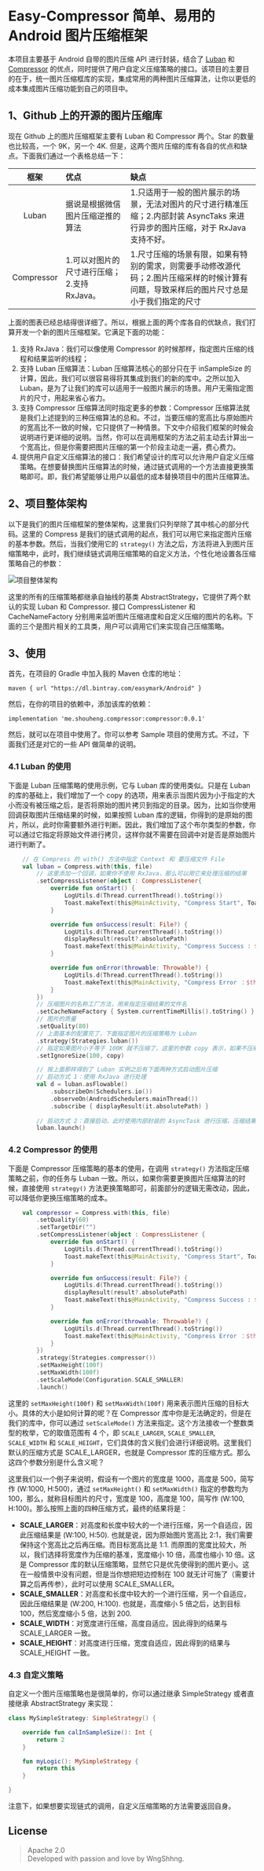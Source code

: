 # Easy-Compressor 简单、易用的 Android 图片压缩框架

本项目主要基于 Android 自带的图片压缩 API 进行封装，结合了 [Luban](https://github.com/Curzibn/Luban) 和 [Compressor](https://github.com/zetbaitsu/Compressor) 的优点，同时提供了用户自定义压缩策略的接口。该项目的主要目的在于，统一图片压缩框库的实现，集成常用的两种图片压缩算法，让你以更低的成本集成图片压缩功能到自己的项目中。

## 1、Github 上的开源的图片压缩库

现在 Github 上的图片压缩框架主要有 Luban 和 Compressor 两个。Star 的数量也比较高，一个 9K，另一个 4K. 但是，这两个图片压缩的库有各自的优点和缺点。下面我们通过一个表格总结一下：

|框架|优点|缺点|
|:-:|:-|:-|
|Luban|据说是根据微信图片压缩逆推的算法|1.只适用于一般的图片展示的场景，无法对图片的尺寸进行精准压缩；2.内部封装 AsyncTaks 来进行异步的图片压缩，对于 RxJava 支持不好。|
|Compressor|1.可以对图片的尺寸进行压缩；2.支持 RxJava。|1.尺寸压缩的场景有限，如果有特别的需求，则需要手动修改源代码；2.图片压缩采样的时候计算有问题，导致采样后的图片尺寸总是小于我们指定的尺寸|

上面的图表已经总结得很详细了。所以，根据上面的两个库各自的优缺点，我们打算开发一个新的图片压缩框架。它满足下面的功能：

1. 支持 RxJava：我们可以像使用 Compressor 的时候那样，指定图片压缩的线程和结果监听的线程；
2. 支持 Luban 压缩算法：Luban 压缩算法核心的部分只在于 inSampleSize 的计算，因此，我们可以很容易得将其集成到我们的新的库中。之所以加入 Luban，是为了让我们的库可以适用于一般图片展示的场景。用户无需指定图片的尺寸，用起来省心省力。
3. 支持 Compressor 压缩算法同时指定更多的参数：Compressor 压缩算法就是我们上述提到的三种压缩算法的总和。不过，当要压缩的宽高比与原始图片的宽高比不一致的时候，它只提供了一种情景。下文中介绍我们框架的时候会说明进行更详细的说明。当然，你可以在调用框架的方法之前主动去计算出一个宽高比，但是你需要把图片压缩的第一个阶段主动走一遍，费心费力。
4. 提供用户自定义压缩算法的接口：我们希望设计的库可以允许用户自定义压缩策略。在想要替换图片压缩算法的时候，通过链式调用的一个方法直接更换策略即可。即，我们希望能够让用户以最低的成本替换项目中的图片压缩算法。

## 2、项目整体架构

以下是我们的图片压缩框架的整体架构，这里我们只列举除了其中核心的部分代码。这里的 Compress 是我们的链式调用的起点，我们可以用它来指定图片压缩的基本参数。然后，当我们使用它的 `strategy()` 方法之后，方法将进入到图片压缩策略中，此时，我们继续链式调用压缩策略的自定义方法，个性化地设置各压缩策略自己的参数：

![项目整体架构](https://user-gold-cdn.xitu.io/2019/3/12/169728529c5303b3?w=1022&h=534&f=png&s=29775)

这里的所有的压缩策略都继承自抽线的基类 AbstractStrategy，它提供了两个默认的实现 Luban 和 Compressor. 接口  CompressListener 和 CacheNameFactory 分别用来监听图片压缩进度和自定义压缩的图片的名称。下面的三个是图片相关的工具类，用户可以调用它们来实现自己压缩策略。

## 3、使用

首先，在项目的 Gradle 中加入我的 Maven 仓库的地址：

    maven { url "https://dl.bintray.com/easymark/Android" }

然后，在你的项目的依赖中，添加该库的依赖：

    implementation 'me.shouheng.compressor:compressor:0.0.1'

然后，就可以在项目中使用了。你可以参考 Sample 项目的使用方式。不过，下面我们还是对它的一些 API 做简单的说明。

### 4.1 Luban 的使用

下面是 Luban 压缩策略的使用示例，它与 Luban 库的使用类似。只是在 Luban 的库的基础上，我们增加了一个 copy 的选项，用来表示当图片因为小于指定的大小而没有被压缩之后，是否将原始的图片拷贝到指定的目录。因为，比如当你使用回调获取图片压缩结果的时候，如果按照 Luban 库的逻辑，你得到的是原始的图片，所以，此时你需要额外进行判断。因此，我们增加了这个布尔类型的参数，你可以通过它指定将原始文件进行拷贝，这样你就不需要在回调中对是否是原始图片进行判断了。

```kotlin
    // 在 Compress 的 with() 方法中指定 Context 和 要压缩文件 File
    val luban = Compress.with(this, file)
        // 这里添加一个回调，如果你不使用 RxJava，那么可以用它来处理压缩的结果
        .setCompressListener(object : CompressListener{
            override fun onStart() {
                LogUtils.d(Thread.currentThread().toString())
                Toast.makeText(this@MainActivity, "Compress Start", Toast.LENGTH_SHORT).show()
            }

            override fun onSuccess(result: File?) {
                LogUtils.d(Thread.currentThread().toString())
                displayResult(result?.absolutePath)
                Toast.makeText(this@MainActivity, "Compress Success : $result", Toast.LENGTH_SHORT).show()
            }

            override fun onError(throwable: Throwable?) {
                LogUtils.d(Thread.currentThread().toString())
                Toast.makeText(this@MainActivity, "Compress Error ：$throwable", Toast.LENGTH_SHORT).show()
            }
        })
        // 压缩图片的名称工厂方法，用来指定压缩结果的文件名
        .setCacheNameFactory { System.currentTimeMillis().toString() }
        // 图片的质量
        .setQuality(80)
        // 上面基本的配置完了，下面指定图片的压缩策略为 Luban
        .strategy(Strategies.luban())
        // 指定如果图片小于等于 100K 就不压缩了，这里的参数 copy 表示，如果不压缩的话要不要拷贝文件
        .setIgnoreSize(100, copy)

        // 按上面那样得到了 Luban 实例之后有下面两种方式启动图片压缩
        // 启动方式 1：使用 RxJava 进行处理
        val d = luban.asFlowable()
            .subscribeOn(Schedulers.io())
            .observeOn(AndroidSchedulers.mainThread())
            .subscribe { displayResult(it.absolutePath) }
    
        // 启动方式 2：直接启动，此时使用内部封装的 AsyncTask 进行压缩，压缩结果只能在上面的回调中进行处理了
        luban.launch()
```

### 4.2 Compressor 的使用

下面是 Compressor 压缩策略的基本的使用，在调用 `strategy()` 方法指定压缩策略之前，你的任务与 Luban 一致。所以，如果你需要更换图片压缩算法的时候，直接使用 `strategy()` 方法更换策略即可，前面部分的逻辑无需改动，因此，可以降低你更换压缩策略的成本。

```kotlin
    val compressor = Compress.with(this, file)
        .setQuality(60)
        .setTargetDir("")
        .setCompressListener(object : CompressListener {
            override fun onStart() {
                LogUtils.d(Thread.currentThread().toString())
                Toast.makeText(this@MainActivity, "Compress Start", Toast.LENGTH_SHORT).show()
            }

            override fun onSuccess(result: File?) {
                LogUtils.d(Thread.currentThread().toString())
                displayResult(result?.absolutePath)
                Toast.makeText(this@MainActivity, "Compress Success : $result", Toast.LENGTH_SHORT).show()
            }

            override fun onError(throwable: Throwable?) {
                LogUtils.d(Thread.currentThread().toString())
                Toast.makeText(this@MainActivity, "Compress Error ：$throwable", Toast.LENGTH_SHORT).show()
            }
        })
        .strategy(Strategies.compressor())
        .setMaxHeight(100f)
        .setMaxWidth(100f)
        .setScaleMode(Configuration.SCALE_SMALLER)
        .launch()
```

这里的 `setMaxHeight(100f)` 和 `setMaxWidth(100f)` 用来表示图片压缩的目标大小。具体的大小是如何计算的呢？在 Compressor 库中你是无法确定的，但是在我们的库中，你可以通过 `setScaleMode()` 方法来指定。这个方法接收一个整数类型的枚举，它的取值范围有 4 个，即 `SCALE_LARGER`, `SCALE_SMALLER`, `SCALE_WIDTH` 和 `SCALE_HEIGHT`，它们具体的含义我们会进行详细说明。这里我们默认的压缩方式是 SCALE_LARGER，也就是 Compressor 库的压缩方式。那么这四个参数分别是什么含义呢？

这里我们以一个例子来说明，假设有一个图片的宽度是 1000，高度是 500，简写作 (W:1000, H:500)，通过 `setMaxHeight()` 和 `setMaxWidth()` 指定的参数均为 100，那么，就称目标图片的尺寸，宽度是 100，高度是 100，简写作 (W:100, H:100)。那么按照上面的四种压缩方式，最终的结果将是：

- **SCALE_LARGER**：对高度和长度中较大的一个进行压缩，另一个自适应，因此压缩结果是 (W:100, H:50). 也就是说，因为原始图片宽高比 2:1，我们需要保持这个宽高比之后再压缩。而目标宽高比是 1:1. 而原图的宽度比较大，所以，我们选择将宽度作为压缩的基准，宽度缩小 10 倍，高度也缩小 10 倍。这是 Compressor 库的默认压缩策略，显然它只是优先使得到的图片更小。这在一般情景中没有问题，但是当你想把短边控制在 100 就无计可施了（需要计算之后再传参），此时可以使用 SCALE_SMALLER。
- **SCALE_SMALLER**：对高度和长度中较大的一个进行压缩，另一个自适应，因此压缩结果是 (W:200, H:100). 也就是，高度缩小 5 倍之后，达到目标 100，然后宽度缩小 5 倍，达到 200. 
- **SCALE_WIDTH**：对宽度进行压缩，高度自适应。因此得到的结果与 SCALE_LARGER 一致。
- **SCALE_HEIGHT**：对高度进行压缩，宽度自适应，因此得到的结果与 SCALE_HEIGHT 一致。

### 4.3 自定义策略

自定义一个图片压缩策略也是很简单的，你可以通过继承 SimpleStrategy 或者直接继承 AbstractStrategy 来实现：

```kotlin
class MySimpleStrategy: SimpleStrategy() {

    override fun calInSampleSize(): Int {
        return 2
    }

    fun myLogic(): MySimpleStrategy {
        return this
    }

}
```

注意下，如果想要实现链式的调用，自定义压缩策略的方法需要返回自身。

## License

> Apache 2.0    
> Developed with passion and love by WngShhng.

